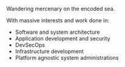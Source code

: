 Wandering mercenary on the encoded sea.

With massive interests and work done in:

- Software and system architecture
- Application development and security
- DevSecOps
- Infrastructure development
- Platform agnostic system administrations
